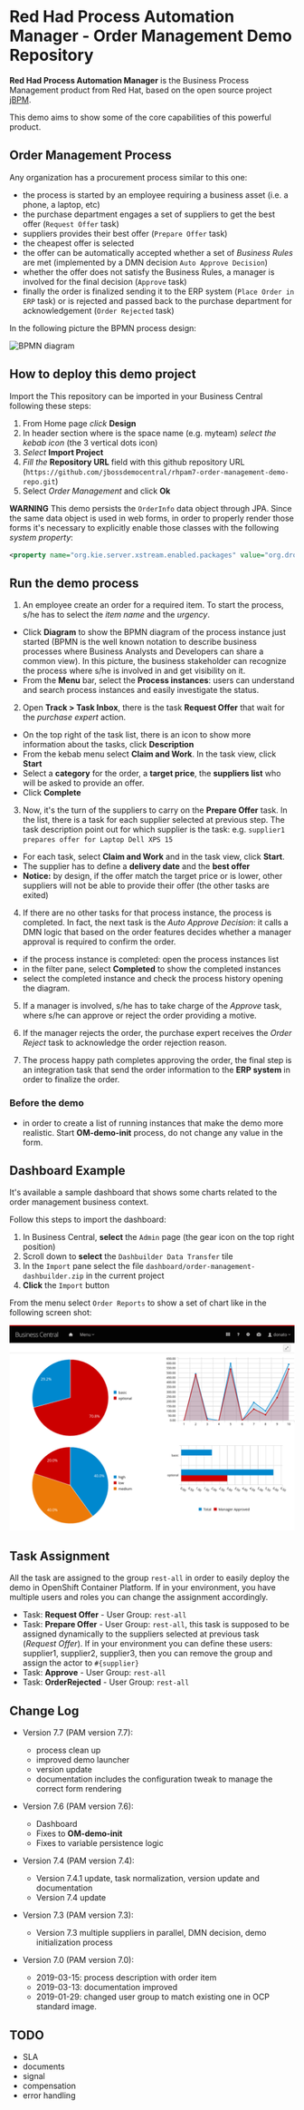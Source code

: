 Red Had Process Automation Manager - Order Management Demo Repository
=====================================================================


**Red Had Process Automation Manager** is the Business Process Management product from Red Hat, based on the open source project [jBPM](http://www.jbpm.org).

This demo aims to show some of the core capabilities of this powerful product.

Order Management Process
-----------------------------------

Any organization has a procurement process similar to this one: 

  - the process is started by an employee requiring a business asset (i.e. a phone, a laptop, etc)
  - the purchase department engages a set of suppliers to get the best offer (`Request Offer` task)
  - suppliers provides their best offer (`Prepare Offer` task)
  - the cheapest offer is selected
  - the offer can be automatically accepted whether a set of *Business Rules* are met (implemented by a DMN decision `Auto Approve Decision`)
  - whether the offer does not satisfy the Business Rules, a manager is involved for the final decision (`Approve` task)
  - finally the order is finalized sending it to the ERP system (`Place Order in ERP` task) or is rejected and passed back to the purchase department for acknowledgement (`Order Rejected` task)

In the following picture the BPMN process design:

![BPMN diagram](src/main/resources/com/example/OrderManagement-svg.svg)

How to deploy this demo project
-----------------------------------

Import the This repository can be imported in your Business Central following these steps:

  1. From Home page *click* **Design**
  2. In header section where is the space name (e.g. myteam) *select the kebab icon* (the 3 vertical dots icon)
  3. *Select* **Import Project**
  4. *Fill the* **Repository URL** field with this github repository URL (`https://github.com/jbossdemocentral/rhpam7-order-management-demo-repo.git`)
  5. Select *Order Management* and click **Ok**

**WARNING** This demo persists the `OrderInfo` data object through JPA. Since the same data object is used in web forms, in order to properly render those forms it's necessary to explicitly enable those classes with the following *system property*: 

```xml
<property name="org.kie.server.xstream.enabled.packages" value="org.drools.persistence.jpa.marshaller.*"/>
```

Run the demo process
-----------------------------------

1. An employee create an order for a required item. To start the process, s/he has to select the *item name* and the *urgency*.

  - Click **Diagram** to show the BPMN diagram of the process instance just started (BPMN is the well known notation to describe business processes where Business Analysts and Developers can share a common view). In this picture, the business stakeholder can recognize the process where s/he is involved in and get visibility on it.
  - From the **Menu** bar, select the **Process instances**: users can understand and search process instances and easily investigate the status.

2. Open **Track > Task Inbox**, there is the task **Request Offer** that wait for the *purchase expert* action.

  - On the top right of the task list, there is an icon to show more information about the tasks, click **Description**
  - From the kebab menu select **Claim and Work**. In the task view, click **Start**
  - Select a **category** for the order, a **target price**, the **suppliers list** who will be asked to provide an offer.
  - Click **Complete**

3. Now, it's the turn of the suppliers to carry on the **Prepare Offer** task. In the list, there is a task for each supplier selected at previous step. The task description point out for which supplier is the task: e.g. `supplier1 prepares offer for Laptop Dell XPS 15`

  - For each task, select **Claim and Work** and in the task view, click **Start**.
  - The supplier has to define a **delivery date** and the **best offer**
  - **Notice:** by design, if the offer match the target price or is lower, other suppliers will not be able to provide their offer (the other tasks are exited)

4. If there are no other tasks for that process instance, the process is completed. In fact, the next task is the *Auto Approve Decision*: it calls a DMN logic that based on the order features decides whether a manager approval is required to confirm the order.

  - if the process instance is completed: open the process instances list
  - in the filter pane, select **Completed** to show the completed instances
  - select the completed instance and check the process history opening the diagram.

5. If a manager is involved, s/he has to take charge of the *Approve* task, where s/he can approve or reject the order providing a motive.

6. If the manager rejects the order, the purchase expert receives the *Order Reject* task to acknowledge the order rejection reason.

7. The process happy path completes approving the order, the final step is an integration task that send the order information to the **ERP system** in order to finalize the order.

### Before the demo

- in order to create a list of running instances that make the demo more realistic. Start **OM-demo-init** process, do not change any value in the form.

Dashboard Example
-----------------------------------

It's available a sample dashboard that shows some charts related to the order management business context.

Follow this steps to import the dashboard:

1. In Business Central, **select** the `Admin` page (the gear icon on the top right position)
2. Scroll down to **select** the `Dashbuilder Data Transfer` tile
3. In the `Import` pane select the file `dashboard/order-management-dashbuilder.zip` in the current project
4. **Click** the `Import` button

From the menu select `Order Reports` to show a set of chart like in the following screen shot:

![Order Reports](docs/order-report.png)

Task Assignment
-----------------------------------

All the task are assigned to the group `rest-all` in order to easily deploy the demo in OpenShift Container Platform.
If in your environment, you have multiple users and roles you can change the assignment accordingly.

- Task: **Request Offer** - User Group: `rest-all`
- Task: **Prepare Offer** - User Group: `rest-all`, this task is supposed to be assigned dynamically to the suppliers selected at previous task (*Request Offer*). If in your environment you can define these users: supplier1, supplier2, supplier3, then you can remove the group and assign the actor to `#{supplier}`
- Task: **Approve** - User Group: `rest-all`
- Task: **OrderRejected** - User Group: `rest-all` 


Change Log
-----------------------------------

- Version 7.7 (PAM version 7.7):

   - process clean up
   - improved demo launcher 
   - version update
   - documentation includes the configuration tweak to manage the correct form rendering 

- Version 7.6 (PAM version 7.6):

   - Dashboard
   - Fixes to **OM-demo-init**
   - Fixes to variable persistence logic

- Version 7.4 (PAM version 7.4): 

    - Version 7.4.1 update, task normalization, version update and documentation
    - Version 7.4 update

- Version 7.3 (PAM version 7.3):

    - Version 7.3 multiple suppliers in parallel, DMN decision, demo initialization process

- Version 7.0 (PAM version 7.0):

    - 2019-03-15: process description with order item
    - 2019-03-13: documentation improved
    - 2019-01-29: changed user group to match existing one in OCP standard image.

TODO
-----------------------------------

- SLA
- documents
- signal
- compensation
- error handling
